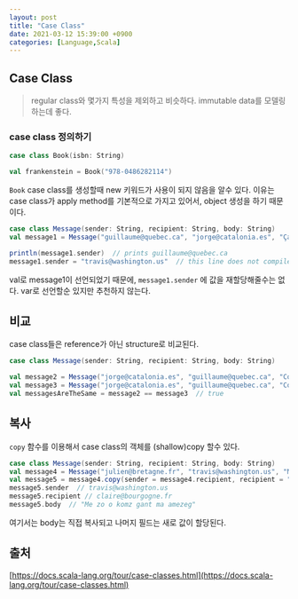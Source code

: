 ```yaml
---
layout: post
title: "Case Class"
date: 2021-03-12 15:39:00 +0900
categories: [Language,Scala]
---
```


## Case Class

> regular class와 몇가지 특성을 제외하고 비슷하다. immutable data를 모델링하는데 좋다.

### case class 정의하기

``` scala
case class Book(isbn: String)

val frankenstein = Book("978-0486282114")
```

```Book``` case class를 생성할때 new 키워드가 사용이 되지 않음을 알수 있다. 이유는 case class가 apply method를 기본적으로 가지고 있어서, object 생성을 하기 때문이다.

``` scala
case class Message(sender: String, recipient: String, body: String)
val message1 = Message("guillaume@quebec.ca", "jorge@catalonia.es", "Ça va ?")

println(message1.sender)  // prints guillaume@quebec.ca
message1.sender = "travis@washington.us"  // this line does not compile
```

val로 message1이 선언되었기 때문에, ```message1.sender```  에 값을 재할당해줄수는 없다. var로 선언할순 있지만 추천하지 않는다.

## 비교

case class들은 reference가 아닌 structure로 비교된다.

```scala
case class Message(sender: String, recipient: String, body: String)

val message2 = Message("jorge@catalonia.es", "guillaume@quebec.ca", "Com va?")
val message3 = Message("jorge@catalonia.es", "guillaume@quebec.ca", "Com va?")
val messagesAreTheSame = message2 == message3  // true
```

## 복사

``` copy ``` 함수를 이용해서 case class의 객체를 (shallow)copy 할수 있다.

``` scala
case class Message(sender: String, recipient: String, body: String)
val message4 = Message("julien@bretagne.fr", "travis@washington.us", "Me zo o komz gant ma amezeg")
val message5 = message4.copy(sender = message4.recipient, recipient = "claire@bourgogne.fr")
message5.sender  // travis@washington.us
message5.recipient // claire@bourgogne.fr
message5.body  // "Me zo o komz gant ma amezeg"
```

여기서는 body는 직접 복사되고 나머지 필드는 새로 값이 할당된다.

## 출처

[https://docs.scala-lang.org/tour/case-classes.html](https://docs.scala-lang.org/tour/case-classes.html)

